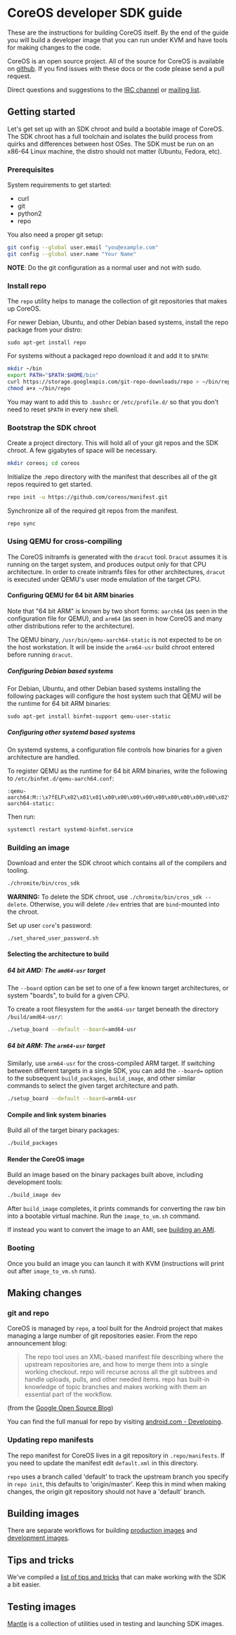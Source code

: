 # CoreOS developer SDK guide

These are the instructions for building CoreOS itself. By the end of the guide you will build a developer image that you can run under KVM and have tools for making changes to the code.

CoreOS is an open source project. All of the source for CoreOS is available on [github][github-coreos]. If you find issues with these docs or the code please send a pull request.

Direct questions and suggestions to the [IRC channel][irc] or [mailing list][coreos-dev].

## Getting started

Let's get set up with an SDK chroot and build a bootable image of CoreOS. The SDK chroot has a full toolchain and isolates the build process from quirks and differences between host OSes. The SDK must be run on an x86-64 Linux machine, the distro should not matter (Ubuntu, Fedora, etc).

### Prerequisites

System requirements to get started:

* curl
* git
* python2
* repo

You also need a proper git setup:

```sh
git config --global user.email "you@example.com"
git config --global user.name "Your Name"
```

**NOTE**: Do the git configuration as a normal user and not with sudo.

### Install repo

The `repo` utility helps to manage the collection of git repositories that makes up CoreOS. 

For newer Debian, Ubuntu, and other Debian based systems, install the repo package from your distro:

    sudo apt-get install repo

For systems without a packaged repo download it and add it to `$PATH`:

```sh
mkdir ~/bin
export PATH="$PATH:$HOME/bin"
curl https://storage.googleapis.com/git-repo-downloads/repo > ~/bin/repo
chmod a+x ~/bin/repo
```

You may want to add this to `.bashrc` or `/etc/profile.d/` so that you don’t need to reset `$PATH` in every new shell.

### Bootstrap the SDK chroot

Create a project directory. This will hold all of your git repos and the SDK chroot. A few gigabytes of space will be necessary.

```sh
mkdir coreos; cd coreos
```

Initialize the .repo directory with the manifest that describes all of the git repos required to get started.

```sh
repo init -u https://github.com/coreos/manifest.git
```

Synchronize all of the required git repos from the manifest.

```sh
repo sync
```

### Using QEMU for cross-compiling

The CoreOS initramfs is generated with the `dracut` tool. `Dracut` assumes it is running on the target system, and produces output only for that CPU architecture. In order to create initramfs files for other architectures, `dracut` is executed under QEMU's user mode emulation of the target CPU.

#### Configuring QEMU for 64 bit ARM binaries

Note that "64 bit ARM" is known by two short forms: `aarch64` (as seen in the configuration file for QEMU), and `arm64` (as seen in how CoreOS and many other distributions refer to the architecture).

The QEMU binary, `/usr/bin/qemu-aarch64-static` is not expected to be on the host workstation. It will be inside the `arm64-usr` build chroot entered before running `dracut`.

##### Configuring Debian based systems

For Debian, Ubuntu, and other Debian based systems installing the following packages will configure the host system such that QEMU will be the runtime for 64 bit ARM binaries:

    sudo apt-get install binfmt-support qemu-user-static

##### Configuring other systemd based systems

On systemd systems, a configuration file controls how binaries for a given architecture are handled.

To register QEMU as the runtime for 64 bit ARM binaries, write the following to `/etc/binfmt.d/qemu-aarch64.conf`:

```
:qemu-aarch64:M::\x7fELF\x02\x01\x01\x00\x00\x00\x00\x00\x00\x00\x00\x00\x02\x00\xb7:\xff\xff\xff\xff\xff\xff\xff\x00\xff\xff\xff\xff\xff\xff\xff\xff\xfe\xff\xff:/usr/bin/qemu-aarch64-static:
```

Then run:

```sh
systemctl restart systemd-binfmt.service
```

### Building an image

Download and enter the SDK chroot which contains all of the compilers and tooling.

```sh
./chromite/bin/cros_sdk
```

**WARNING:** To delete the SDK chroot, use `./chromite/bin/cros_sdk --delete`. Otherwise, you will delete `/dev` entries that are `bind`-mounted into the chroot.

Set up user `core`'s password:

```sh
./set_shared_user_password.sh
```

#### Selecting the architecture to build

##### 64 bit AMD: The `amd64-usr` target

The `--board` option can be set to one of a few known target architectures, or system "boards", to build for a given CPU.

To create a root filesystem for the `amd64-usr` target beneath the directory `/build/amd64-usr/`:

```sh
./setup_board --default --board=amd64-usr
```

##### 64 bit ARM: The `arm64-usr` target

Similarly, use `arm64-usr` for the cross-compiled ARM target. If switching between different targets in a single SDK, you can add the `--board=` option to the subsequent `build_packages`, `build_image`, and other similar commands to select the given target architecture and path.

```sh
./setup_board --default --board=arm64-usr
```

#### Compile and link system binaries

Build all of the target binary packages:

```sh
./build_packages
```

#### Render the CoreOS image

Build an image based on the binary packages built above, including development tools:

```sh
./build_image dev
```

After `build_image` completes, it prints commands for converting the raw bin into a bootable virtual machine. Run the `image_to_vm.sh` command.

If instead you want to convert the image to an AMI, see [building an AMI][awsamibuild].

### Booting

Once you build an image you can launch it with KVM (instructions will print out after `image_to_vm.sh` runs).

## Making changes

### git and repo

CoreOS is managed by `repo`, a tool built for the Android project that makes managing a large number of git repositories easier. From the repo announcement blog:

> The repo tool uses an XML-based manifest file describing where the upstream
> repositories are, and how to merge them into a single working checkout. repo
> will recurse across all the git subtrees and handle uploads, pulls, and other
> needed items. repo has built-in knowledge of topic branches and makes working
> with them an essential part of the workflow.

(from the [Google Open Source Blog][repo-blog])

You can find the full manual for repo by visiting [android.com - Developing][android-repo-git].

### Updating repo manifests

The repo manifest for CoreOS lives in a git repository in
`.repo/manifests`. If you need to update the manifest edit `default.xml`
in this directory.

`repo` uses a branch called 'default' to track the upstream branch you
specify in `repo init`, this defaults to 'origin/master'. Keep this in
mind when making changes, the origin git repository should not have a
'default' branch.

## Building images

There are separate workflows for building [production images][prodimages] and [development images][devimages].

## Tips and tricks

We've compiled a [list of tips and tricks][sdktips] that can make working with the SDK a bit easier.

## Testing images

[Mantle][mantle] is a collection of utilities used in testing and launching SDK images.


[android-repo-git]: https://source.android.com/source/developing.html
[coreos-dev]: https://groups.google.com/forum/#!forum/coreos-dev
[devimages]: sdk-building-development-images.md
[awsamibuild]: sdk-building-aws-images.md
[github-coreos]: https://github.com/coreos/
[irc]: irc://irc.freenode.org:6667/#coreos
[mantle]: sdk-testing-with-mantle.md
[prodimages]: sdk-building-production-images.md
[repo-blog]: http://google-opensource.blogspot.com/2008/11/gerrit-and-repo-android-source.html
[sdktips]: sdk-tips-and-tricks.md
